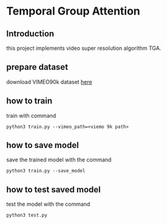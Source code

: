 # Temporal Group Attention

## Introduction

this project implements video super resolution algorithm TGA.

## prepare dataset

download VIMEO90k dataset [here](http://data.csail.mit.edu/tofu/dataset/vimeo_settuplet.zip)

## how to train

train with command

```shell
python3 train.py --vimeo_path=<viemo 9k path>
```

## how to save model

save the trained model with the command

```shell
python3 train.py --save_model
```

## how to test saved model

test the model with the command

```shell
python3 test.py
```
